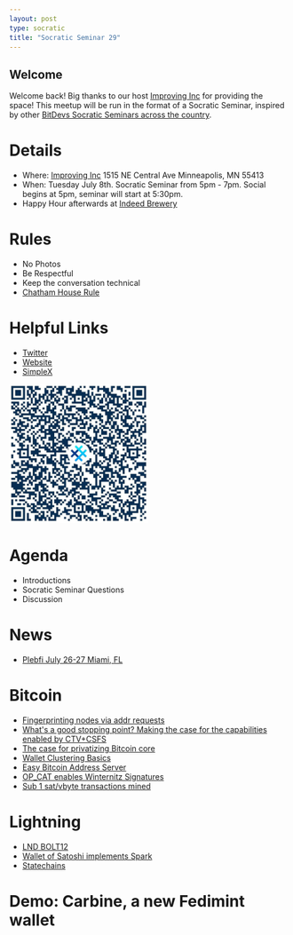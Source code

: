 ```yaml
---
layout: post
type: socratic
title: "Socratic Seminar 29"
---
```


## Welcome

Welcome back! Big thanks to our host [Improving Inc](https://improving.com/) for providing the space!
This meetup will be run in the format of a Socratic Seminar, inspired by other [BitDevs Socratic Seminars across the country](https://bitdevs.org/cities).

# Details
 - Where: [Improving Inc](https://www.google.com/maps/place/1515+NE+Central+Ave,+Minneapolis,+MN+55413/@45.0037797,-93.2469316,17z/data=!4m6!3m5!1s0x52b32d965c06ad57:0x277e62e6c3015129!8m2!3d45.0039428!4d-93.2456978!16s%2Fg%2F11bw3z3dw6) 1515 NE Central Ave Minneapolis, MN 55413
 - When: Tuesday July 8th. Socratic Seminar from 5pm - 7pm. Social begins at 5pm, seminar will start at 5:30pm. 
 - Happy Hour afterwards at [Indeed Brewery](https://www.indeedbrewing.com/)

# Rules
 - No Photos
 - Be Respectful
 - Keep the conversation technical
 - [Chatham House Rule](https://www.facilitator.school/blog/chatham-house-rule)

# Helpful Links
 - [Twitter](https://x.com/BitdevsMpls)
 - [Website](https://bitdevsmpls.org)
 - [SimpleX](https://simplex.chat/contact#/?v=1-2&smp=smp%3A%2F%2FenEkec4hlR3UtKx2NMpOUK_K4ZuDxjWBO1d9Y4YXVaA%3D%40smp14.simplex.im%2F2yDM8Eh4B5js6FLUOsANpVYwUt79Q_TO%23%2F%3Fv%3D1-2%26dh%3DMCowBQYDK2VuAyEAqaz4Ij9Xxn3ziHXN9DhPBdbTgYc-XjGpKcr-oDBL-hc%253D%26srv%3Daspkyu2sopsnizbyfabtsicikr2s4r3ti35jogbcekhm3fsoeyjvgrid.onion&data=%7B%22type%22%3A%22group%22%2C%22groupLinkId%22%3A%22I3WA2zuDa5OOHwDT6m0G8Q%3D%3D%22%7D)


<img src="../simplex.jpeg" width="250" height="250" />

# Agenda
 - Introductions
 - Socratic Seminar Questions
 - Discussion

# News
 - [Plebfi July 26-27 Miami, FL](https://x.com/PlebFi/status/1932068733931106509)

# Bitcoin
 - [Fingerprinting nodes via addr requests](https://delvingbitcoin.org/t/fingerprinting-nodes-via-addr-requests/1786)
 - [What's a good stopping point? Making the case for the capabilities enabled by CTV+CSFS](https://groups.google.com/g/bitcoindev/c/-qJc1EWQzY0)
 - [The case for privatizing Bitcoin core](https://groups.google.com/g/bitcoindev/c/43yjt8MXMvo)
 - [Wallet Clustering Basics](https://spiralbtc.substack.com/p/the-scroll-2-wallet-clustering-basics)
 - [Easy Bitcoin Address Server](https://x.com/ConorOkus/status/1940852227687547191)
 - [OP_CAT enables Winternitz Signatures](https://groups.google.com/g/bitcoindev/c/Zx_NMqZH65Y)
 - [Sub 1 sat/vbyte transactions mined](https://x.com/peterktodd/status/1935709056695775583)

# Lightning
 - [LND BOLT12](https://x.com/mauricepoirrier/status/1937985062139544050)
 - [Wallet of Satoshi implements Spark](https://bitcoinmagazine.com/news/wallet-of-satoshi-partners-with-spark-to-offer-self-custodial-bitcoin-lightning-experience)
 - [Statechains](https://medium.com/@RubenSomsen/statechains-non-custodial-off-chain-bitcoin-transfer-1ae4845a4a39)

# Demo: Carbine, a new Fedimint wallet